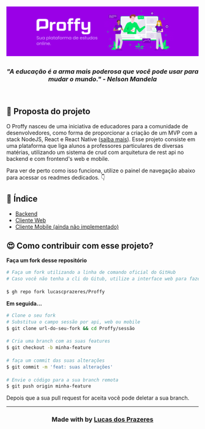 <h1>
  <img src=".github/proffy-banner.png"/>
</h1>

<h3 align=center><em>"A educação é a arma mais poderosa que você pode usar para mudar o mundo." - Nelson Mandela</em></h3>

<br />

## 🌱 Proposta do projeto

O Proffy nasceu de uma iniciativa de educadores para a comunidade de desenvolvedores, como forma de proporcionar a criação de um MVP com a stack NodeJS, React e React Native ([saiba mais](https://nextlevelweek.com/)). Esse projeto consiste em uma plataforma que liga alunos a professores particulares de diversas matérias, utilizando um sistema de crud com arquitetura de rest api no backend e com frontend's web e mobile.

Para ver de perto como isso funciona, utilize o painel de navegação abaixo para acessar os readmes dedicados. 👇

## 🧭 Índice

- [Backend](./api)
- [Cliente Web](./web)
- [Cliente Mobile (ainda não implementado)](./mobile)

## 😍 Como contribuir com esse projeto?

**Faça um fork desse repositório**

```bash
# Faça um fork utilizando a linha de comando oficial do GitHub
# Caso você não tenha a cli do Gitub, utilize a interface web para fazer isso.

$ gh repo fork lucascprazeres/Proffy
```

**Em seguida...**

```bash
# Clone o seu fork
# Substitua o campo sessão por api, web ou mobile
$ git clone url-do-seu-fork && cd Proffy/sessão

# Cria uma branch com as suas features
$ git checkout -b minha-feature

# faça um commit das suas alterações
$ git commit -m 'feat: suas alterações'

# Envie o código para a sua branch remota
$ git push origin minha-feature
```

Depois que a sua pull request for aceita você pode deletar a sua branch.

<hr />

<h3 align=center>Made with by <a href="https://www.linkedin.com/in/lucas-prazeres/">Lucas dos Prazeres</a></h3>